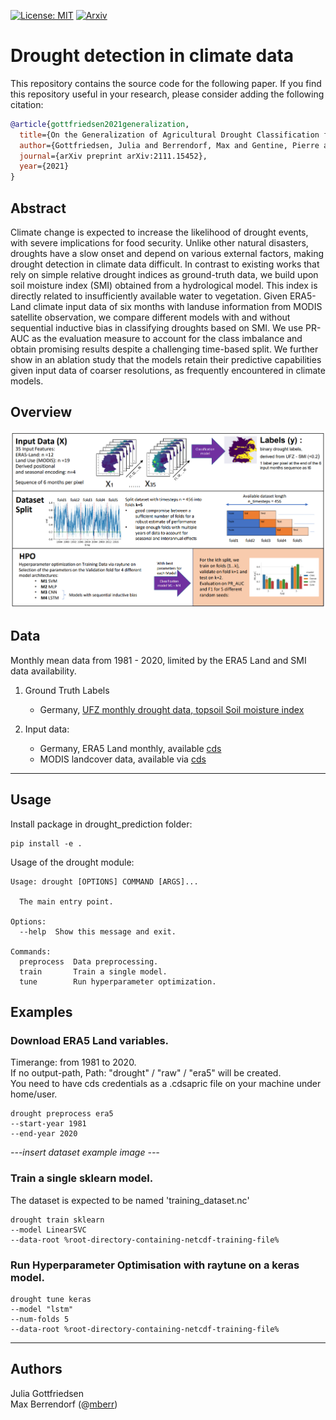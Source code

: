 [![License: MIT](https://img.shields.io/badge/License-MIT-green.svg)](https://opensource.org/licenses/MIT)
[![Arxiv](https://img.shields.io/badge/arXiv-2001.08943-b31b1b)](https://arxiv.org/abs/2111.15452)


# Drought detection in climate data

This repository contains the source code for the following paper. If you find this repository useful in your research, please consider adding the following citation:


```bibtex
@article{gottfriedsen2021generalization,
  title={On the Generalization of Agricultural Drought Classification from Climate Data},
  author={Gottfriedsen, Julia and Berrendorf, Max and Gentine, Pierre and Reichstein, Markus and Weigel, Katja and Hassler, Birgit and Eyring, Veronika},
  journal={arXiv preprint arXiv:2111.15452},
  year={2021}
}
```



## Abstract
Climate change is expected to increase the likelihood of drought events, with severe implications for food security.
Unlike other natural disasters, droughts have a slow onset and depend on various external factors, making drought detection in climate data difficult. 
In contrast to existing works that rely on simple relative drought indices as ground-truth data, we build upon soil moisture index (SMI) obtained from a hydrological model.
This index is directly related to insufficiently available water to vegetation.
Given ERA5-Land climate input data of six months with landuse information from MODIS satellite observation, we compare different models with and without sequential inductive bias in classifying droughts based on SMI.
We use PR-AUC as the evaluation measure to account for the class imbalance and obtain promising results despite a challenging time-based split.
We further show in an ablation study that the models retain their predictive capabilities given input data of coarser resolutions, as frequently encountered in climate models.






## Overview

<p align="center"><img src="docs/schematic.PNG" width="820" title="Schematic of the approach"></p>



## Data

Monthly mean data from 1981 - 2020, limited by the ERA5 Land and SMI data availability.

1) Ground Truth Labels 
    - Germany, [UFZ monthly drought data, topsoil Soil moisture index](https://www.ufz.de/index.php?de=37937)

2) Input data:
    - Germany, ERA5 Land monthly, available [cds](https://cds.climate.copernicus.eu/cdsapp#!/dataset/reanalysis-era5-single-levels-monthly-means?tab=overview)
    - MODIS landcover data, available via [cds](https://cds.climate.copernicus.eu/cdsapp#!/dataset/satellite-land-cover?tab=overview)




---
## Usage

Install package in drought_prediction folder:
```shell script
pip install -e .
```

Usage of the drought module:
```shell script
Usage: drought [OPTIONS] COMMAND [ARGS]...

  The main entry point.

Options:
  --help  Show this message and exit.

Commands:
  preprocess  Data preprocessing.
  train       Train a single model.
  tune        Run hyperparameter optimization.
```


## Examples

### Download ERA5 Land variables. 
Timerange:  from 1981 to 2020. <br>
If no output-path, Path: "drought" /  "raw" /  "era5" will be created.<br>
You need to have cds credentials as a .cdsapric file on your machine under home/user.

```shell script
drought preprocess era5 
--start-year 1981 
--end-year 2020 
```

*---insert dataset example image ---* 


### Train a single sklearn model. 
The dataset is expected to be named 'training_dataset.nc'
```shell script
drought train sklearn  
--model LinearSVC
--data-root %root-directory-containing-netcdf-training-file%
```

### Run Hyperparameter Optimisation with raytune on a keras model.



```shell script
drought tune keras
--model "lstm"
--num-folds 5
--data-root %root-directory-containing-netcdf-training-file%
```

---

## Authors
Julia Gottfriedsen <br>
Max Berrendorf (@[mberr](https://github.com/mberr))










